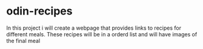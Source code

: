 # odin-recipes

In this project i will create a webpage that provides links to recipes for different meals.
These recipes will be in a orderd list and will have images of the final meal